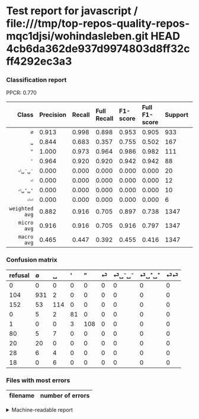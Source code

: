 # Test report for javascript / file:///tmp/top-repos-quality-repos-mqc1djsi/wohindasleben.git HEAD 4cb6da362de937d9974803d8ff32cff4292ec3a3

### Classification report

PPCR: 0.770

| Class | Precision | Recall | Full Recall | F1-score | Full F1-score | Support | Full Support | PPCR |
|------:|:----------|:-------|:------------|:---------|:---------|:--------|:-------------|:-----|
| `∅` | 0.913| 0.998| 0.898| 0.953| 0.905| 933| 1037| 0.900 |
| `␣` | 0.844| 0.683| 0.357| 0.755| 0.502| 167| 319| 0.524 |
| `"` | 1.000| 0.973| 0.964| 0.986| 0.982| 111| 112| 0.991 |
| `'` | 0.964| 0.920| 0.920| 0.942| 0.942| 88| 88| 1.000 |
| `⏎␣⁻␣⁻` | 0.000| 0.000| 0.000| 0.000| 0.000| 20| 40| 0.500 |
| `⏎` | 0.000| 0.000| 0.000| 0.000| 0.000| 12| 92| 0.130 |
| `⏎␣⁺␣⁺` | 0.000| 0.000| 0.000| 0.000| 0.000| 10| 38| 0.263 |
| `⏎⏎` | 0.000| 0.000| 0.000| 0.000| 0.000| 6| 24| 0.250 |
| `weighted avg` | 0.882| 0.916| 0.705| 0.897| 0.738| 1347| 1750| 0.770 |
| `micro avg` | 0.916| 0.916| 0.705| 0.916| 0.797| 1347| 1750| 0.770 |
| `macro avg` | 0.465| 0.447| 0.392| 0.455| 0.416| 1347| 1750| 0.770 |

### Confusion matrix

|refusal|  ∅| ␣| '| "| ⏎| ⏎␣⁻␣⁻| ⏎␣⁺␣⁺| ⏎⏎| 
|:---|:---|:---|:---|:---|:---|:---|:---|:---|
|0 |0 |0 |0 |0 |0 |0 |0 |0 |
|104 |931 |2 |0 |0 |0 |0 |0 |0 |
|152 |53 |114 |0 |0 |0 |0 |0 |0 |
|0 |5 |2 |81 |0 |0 |0 |0 |0 |
|1 |0 |0 |3 |108 |0 |0 |0 |0 |
|80 |5 |7 |0 |0 |0 |0 |0 |0 |
|20 |20 |0 |0 |0 |0 |0 |0 |0 |
|28 |6 |4 |0 |0 |0 |0 |0 |0 |
|18 |0 |6 |0 |0 |0 |0 |0 |0 |

### Files with most errors

| filename | number of errors|
|:----:|:-----|

<details>
    <summary>Machine-readable report</summary>
```json
{
  "cl_report": {"\"": {"f1-score": 0.9863013698630138, "precision": 1.0, "recall": 0.972972972972973, "support": 111}, "\u0027": {"f1-score": 0.941860465116279, "precision": 0.9642857142857143, "recall": 0.9204545454545454, "support": 88}, "macro avg": {"f1-score": 0.4545667175397073, "precision": 0.4651844070961718, "recall": 0.44673982828050496, "support": 1347}, "micro avg": {"f1-score": 0.9161098737936154, "precision": 0.9161098737936154, "recall": 0.9161098737936154, "support": 1347}, "weighted avg": {"f1-score": 0.8967850964395937, "precision": 0.8823092364884584, "recall": 0.9161098737936154, "support": 1347}, "\u2205": {"f1-score": 0.953405017921147, "precision": 0.9127450980392157, "recall": 0.9978563772775991, "support": 933}, "\u23ce": {"f1-score": 0.0, "precision": 0.0, "recall": 0.0, "support": 12}, "\u23ce\u23ce": {"f1-score": 0.0, "precision": 0.0, "recall": 0.0, "support": 6}, "\u23ce\u2423\u207a\u2423\u207a": {"f1-score": 0.0, "precision": 0.0, "recall": 0.0, "support": 10}, "\u23ce\u2423\u207b\u2423\u207b": {"f1-score": 0.0, "precision": 0.0, "recall": 0.0, "support": 20}, "\u2423": {"f1-score": 0.7549668874172186, "precision": 0.8444444444444444, "recall": 0.6826347305389222, "support": 167}},
  "cl_report_full": {"\"": {"f1-score": 0.9818181818181818, "precision": 1.0, "recall": 0.9642857142857143, "support": 112}, "\u0027": {"f1-score": 0.941860465116279, "precision": 0.9642857142857143, "recall": 0.9204545454545454, "support": 88}, "macro avg": {"f1-score": 0.4163853800284754, "precision": 0.4651844070961718, "recall": 0.3924861368181581, "support": 1750}, "micro avg": {"f1-score": 0.7969002260251857, "precision": 0.9161098737936154, "recall": 0.7051428571428572, "support": 1750}, "weighted avg": {"f1-score": 0.7381395516238333, "precision": 0.8072866213151927, "recall": 0.7051428571428572, "support": 1750}, "\u2205": {"f1-score": 0.9052017501215361, "precision": 0.9127450980392157, "recall": 0.8977820636451301, "support": 1037}, "\u23ce": {"f1-score": 0.0, "precision": 0.0, "recall": 0.0, "support": 92}, "\u23ce\u23ce": {"f1-score": 0.0, "precision": 0.0, "recall": 0.0, "support": 24}, "\u23ce\u2423\u207a\u2423\u207a": {"f1-score": 0.0, "precision": 0.0, "recall": 0.0, "support": 38}, "\u23ce\u2423\u207b\u2423\u207b": {"f1-score": 0.0, "precision": 0.0, "recall": 0.0, "support": 40}, "\u2423": {"f1-score": 0.5022026431718062, "precision": 0.8444444444444444, "recall": 0.3573667711598746, "support": 319}},
  "ppcr": 0.7697142857142857
}
```
</details>
